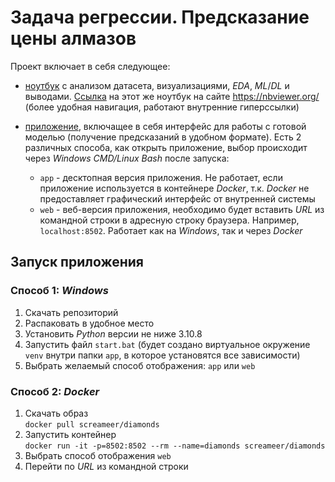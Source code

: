 # Задача регрессии. Предсказание цены алмазов
Проект включает в себя следующее:
* [ноутбук](./notebook/diamonds.ipynb) с анализом датасета, визуализациями, *EDA*, *ML*/*DL* и выводами. [Ссылка](https://nbviewer.org/github/ScReameer/Diamond-price-prediction/blob/main/notebook/diamonds.ipynb) на этот же ноутбук на сайте https://nbviewer.org/ (более удобная навигация, работают внутренние гиперссылки)

* [приложение](./app/), включащее в себя интерфейс для работы с готовой моделью (получение предсказаний в удобном формате). Есть 2 различных способа, как открыть приложение, выбор происходит через *Windows CMD/Linux Bash* после запуска:
    * `app` - десктопная версия приложения. Не работает, если приложение используется в контейнере *Docker*, т.к. *Docker* не предоставляет графический интерфейс от внутренней системы
    * `web` - веб-версия приложения, необходимо будет вставить *URL* из командной строки в адресную строку браузера. Например, `localhost:8502`. Работает как на *Windows*, так и через *Docker*
## Запуск приложения
### Способ 1: *Windows*
1. Скачать репозиторий
2. Распаковать в удобное место
3. Установить *Python* версии не ниже 3.10.8
4. Запустить файл `start.bat` (будет создано виртуальное окружение `venv` внутри папки `app`, в которое установятся все зависимости)
5. Выбрать желаемый способ отображения: `app`  или `web`
### Способ 2: *Docker*
1. Скачать образ  
    `docker pull screameer/diamonds`
2. Запустить контейнер  
    `docker run -it -p=8502:8502 --rm --name=diamonds screameer/diamonds`
3. Выбрать способ отображения `web`
4. Перейти по *URL* из командной строки